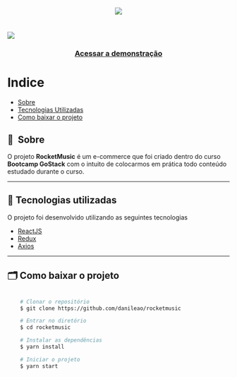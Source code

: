 <h1 align="center">
    <img src=https://ik.imagekit.io/interatte/Captura_de_Tela_2022-03-18_a%CC%80s_13.07.39_-hv_zJMtKk.png?ik-sdk-version=javascript-1.4.3&updatedAt=1647619761769>
</h1>

<h1>
    <img src="public/apresentacao.gif">
</h1>

<h3 align="center">
    <a href="https://rocketmusics.herokuapp.com/">Acessar a demonstração</a>
<h3 >

# Indice

- [Sobre](#-sobre)
- [Tecnologias Utilizadas](#-tecnologias-utilizadas)
- [Como baixar o projeto](#-como-baixar-o-projeto)

## 🔖&nbsp; Sobre

O projeto **RocketMusic** é um e-commerce que foi criado dentro do curso **Bootcamp GoStack** com o intuito de colocarmos em prática todo conteúdo estudado durante o curso.

---

## 🚀 Tecnologias utilizadas

O projeto foi desenvolvido utilizando as seguintes tecnologias

- [ReactJS](https://reactjs.org)
- [Redux](https://redux.org)
- [Axios](https://github.com/axios/axios)

---

## 🗂 Como baixar o projeto

```bash

    # Clonar o repositório
    $ git clone https://github.com/danileao/rocketmusic

    # Entrar no diretório
    $ cd rocketmusic

    # Instalar as dependências
    $ yarn install

    # Iniciar o projeto
    $ yarn start
```
